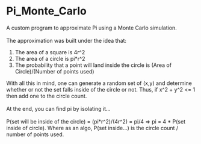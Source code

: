 # Pi_Monte_Carlo
A custom program to approximate Pi using a Monte Carlo simulation.
<br><br>
The approximation was built under the idea that:
<ol>
<li>The area of a square is 4r^2
<li>The area of a circle is pi*r^2
<li>The probability that a point will land inside the circle is (Area of Circle)/(Number of points used)
</ol>
With all this in mind, one can generate a random set of (x,y) and determine whether or not the set falls inside of the circle or not. Thus, if x^2 + y^2 <= 1 then add one to the circle count. 
<br><br>
At the end, you can find pi by isolating it...<br><br>
P(set will be inside of the circle) = (pi*r^2)/(4r^2) = pi/4 => pi = 4 * P(set inside of circle). Where as an algo, P(set inside...) is the circle count / number of points used.
